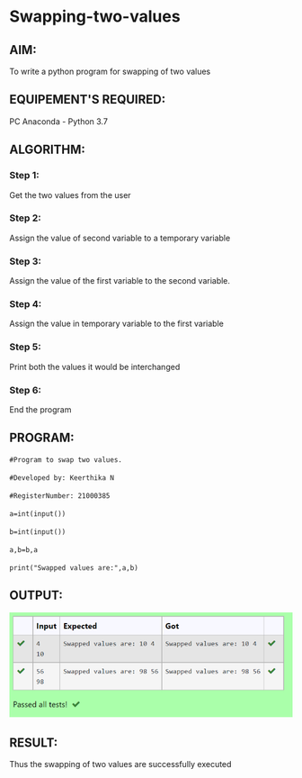 # Swapping-two-values

## AIM:
To write a python program for swapping of two values

## EQUIPEMENT'S REQUIRED: 
PC
Anaconda - Python 3.7

## ALGORITHM: 
### Step 1:
Get the two values from the user
### Step 2: 
Assign the value of second variable to a temporary variable 
### Step 3: 
Assign the value of the first variable to the second variable.
### Step 4:  
Assign the value in temporary variable to the first variable
### Step 5: 
Print both the values it would be interchanged
### Step 6: 
End the program

## PROGRAM:
```
#Program to swap two values.
 
#Developed by: Keerthika N

#RegisterNumber: 21000385

a=int(input())

b=int(input())

a,b=b,a

print("Swapped values are:",a,b)
```

## OUTPUT:
![OUTPUT](./Picture1.png)

## RESULT:
Thus the swapping of two values are successfully executed
